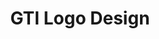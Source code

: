 ---
layout: project

project-num: 1
title: GTI Logo Design

client: Gordon Driveaway
type: Graphic Design
responsibilities: Sketching, Logo Design
date-completed: June 2017
---